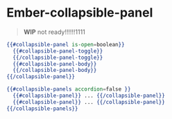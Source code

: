 # Ember-collapsible-panel

> **WIP** not ready!!!!!!1111

```hbs
{{#collapsible-panel is-open=boolean}}
  {{#collapsible-panel-toggle}}
  {{/collapsible-panel-toggle}}
  {{#collapsible-panel-body}}
  {{/collapsible-panel-body}}
{{/collapsible-panel}}
```

```hbs
{{#collapsible-panels accordion=false }}
  {{#collapsible-panel}} ... {{/collapsible-panel}}
  {{#collapsible-panel}} ... {{/collapsible-panel}}
{{/collapsible-panels}}
```

